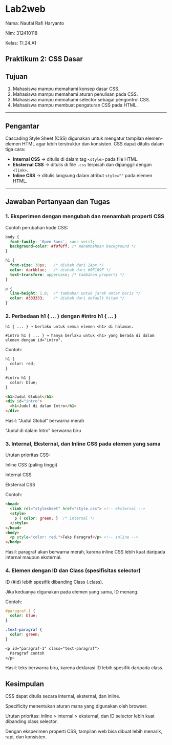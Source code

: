 # Lab2web

Nama: Naufal Rafi Haryanto

Nim: 312410118

Kelas: TI.24.A1




## Praktikum 2: CSS Dasar

## Tujuan
1. Mahasiswa mampu memahami konsep dasar CSS.  
2. Mahasiswa mampu memahami aturan penulisan pada CSS.  
3. Mahasiswa mampu memahami selector sebagai pengontrol CSS.  
4. Mahasiswa mampu membuat pengaturan CSS pada HTML.  

---

## Pengantar
Cascading Style Sheet (CSS) digunakan untuk mengatur tampilan elemen-elemen HTML agar lebih terstruktur dan konsisten. CSS dapat ditulis dalam tiga cara:
- **Internal CSS** → ditulis di dalam tag `<style>` pada file HTML.  
- **Eksternal CSS** → ditulis di file `.css` terpisah dan dipanggil dengan `<link>`.  
- **Inline CSS** → ditulis langsung dalam atribut `style=""` pada elemen HTML.  

---

## Jawaban Pertanyaan dan Tugas

### 1. Eksperimen dengan mengubah dan menambah properti CSS
Contoh perubahan kode CSS:

````css
body {
  font-family: 'Open Sans', sans-serif;
  background-color: #f0f8ff; /* menambahkan background */
}

h1 {
  font-size: 30px;   /* diubah dari 24px */
  color: darkblue;   /* diubah dari #0F189F */
  text-transform: uppercase; /* tambahan properti */
}

p {
  line-height: 1.8;  /* tambahan untuk jarak antar baris */
  color: #333333;    /* diubah dari default hitam */
}
````
### 2. Perbedaan h1 { ... } dengan #intro h1 { ... }
````
h1 { ... } → berlaku untuk semua elemen <h1> di halaman.

#intro h1 { ... } → hanya berlaku untuk <h1> yang berada di dalam elemen dengan id="intro".
````
Contoh:

````html
h1 {
  color: red;
}

#intro h1 {
  color: blue;
}

<h1>Judul Global</h1>
<div id="intro">
  <h1>Judul di dalam Intro</h1>
</div>
````
Hasil:
“Judul Global” berwarna merah

“Judul di dalam Intro” berwarna biru 

### 3. Internal, Eksternal, dan Inline CSS pada elemen yang sama

Urutan prioritas CSS:

Inline CSS (paling tinggi)

Internal CSS

Eksternal CSS

Contoh:
````html
<head>
  <link rel="stylesheet" href="style.css"> <!-- eksternal -->
  <style>
    p { color: green; }  /* internal */
  </style>
</head>
<body>
  <p style="color: red;">Teks Paragraf</p> <!-- inline -->
</body>
````
Hasil: paragraf akan berwarna merah, karena inline CSS lebih kuat daripada internal maupun eksternal.

### 4. Elemen dengan ID dan Class (spesifisitas selector)

ID (#id) lebih spesifik dibanding Class (.class).

Jika keduanya digunakan pada elemen yang sama, ID menang.

Contoh:
````css
#paragraf-1 {
  color: blue;
}

.text-paragraf {
  color: green;
}

<p id="paragraf-1" class="text-paragraf">
  Paragraf contoh
</p>
````
Hasil: teks berwarna biru, karena deklarasi ID lebih spesifik daripada class.

## Kesimpulan

CSS dapat ditulis secara internal, eksternal, dan inline.

Specificity menentukan aturan mana yang digunakan oleh browser.

Urutan prioritas: inline > internal > eksternal, dan ID selector lebih kuat dibanding class selector.

Dengan eksperimen properti CSS, tampilan web bisa dibuat lebih menarik, rapi, dan konsisten.
